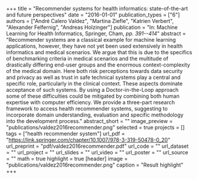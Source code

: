 +++
title = "Recommender systems for health informatics: state-of-the-art and future perspectives"
date = "2016-01-01"
publication_types = ["6"]
authors = ["André Calero Valdez", "Martina Ziefle", "Katrien Verbert", "Alexander Felfernig", "Andreas Holzinger"]
publication = "In: Machine Learning for Health Informatics, Springer, Cham, _pp. 391--414_"
abstract = "Recommender systems are a classical example for machine learning applications, however, they have not yet been used extensively in health informatics and medical scenarios. We argue that this is due to the specifics of benchmarking criteria in medical scenarios and the multitude of drastically differing end-user groups and the enormous context-complexity of the medical domain. Here both risk perceptions towards data security and privacy as well as trust in safe technical systems play a central and specific role, particularly in the clinical context. These aspects dominate acceptance of such systems. By using a Doctor-in-the-Loop approach some of these difficulties could be mitigated by combining both human expertise with computer efficiency. We provide a three-part research framework to access health recommender systems, suggesting to incorporate domain understanding, evaluation and specific methodology into the development process."
abstract_short = ""
image_preview = "publications/valdez2016recommender.png"
selected = true
projects = []
tags = ["health recommender system"]
url_pdf = "https://link.springer.com/chapter/10.1007/978-3-319-50478-0_20"
url_preprint = "pdf/valdez2016recommender.pdf"
url_code = ""
url_dataset = ""
url_project = ""
url_slides = ""
url_video = ""
url_poster = ""
url_source = ""
math = true
highlight = true
[header]
image = "publications/valdez2016recommender.png"
caption = "Result highlight"
+++
